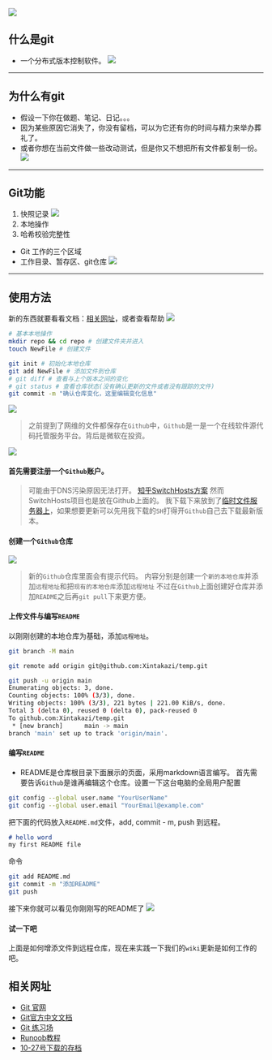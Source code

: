 ![](../File/img/git-图标.png)
## 什么是git
- 一个分布式版本控制软件。
![](../File/img/git-InstallGitMeme.png)

---

## 为什么有git
- 假设一下你在做题、笔记、日记。。。
- 因为某些原因它消失了，你没有留档，可以为它还有你的时间与精力来举办葬礼了。
- 或者你想在当前文件做一些改动测试，但是你又不想把所有文件都复制一份。
![](../File/img/git-MergeMeme.png)

--- 

## Git功能

1. 快照记录
![](../File/img/git-快照记录.png)
2. 本地操作
3. 哈希校验完整性

- Git 工作的三个区域
- 工作目录、暂存区、git仓库
![](../File/img/git-工作目录.png)
---
## 使用方法

新的东西就要看看文档：[相关网址](#相关网址)，或者查看帮助
![](../File/img/git-githelp.png)
```bash
# 基本本地操作
mkdir repo && cd repo # 创建文件夹并进入
touch NewFile # 创建文件

git init # 初始化本地仓库
git add NewFile # 添加文件到仓库
# git diff # 查看与上个版本之间的变化
# git status # 查看仓库状态(没有确认更新的文件或者没有跟踪的文件)
git commit -m "确认仓库变化，这里编辑变化信息"
```
![](../File/img/git-git本地仓库创建记录.png)

> 之前提到了网维的文件都保存在`Github`中，`Github`是一是一个在线软件源代码托管服务平台。背后是微软在投资。

![](../File/img/git-Github官网.png)
#### 首先需要注册一个`Github`账户。
> 可能由于DNS污染原因无法打开。
> [知乎SwitchHosts方案](https://zhuanlan.zhihu.com/p/629079933)
> 然而SwitchHosts项目也是放在Github上面的。
> 我下载下来放到了[临时文件服务器上](http://file.xintakazi.fun/C-IDE/)，如果想要更新可以先用我下载的`SH`打得开`Github`自己去下载最新版本。

#### 创建一个`Github`仓库
![](../File/img/git-创建远程仓库.png)

> 新的`Github`仓库里面会有提示代码。
> 内容分别是创建一个`新的本地仓库`并添加`远程地址`和把`现有的本地仓库`添加`远程地址`
> 不过在`Github`上面创建好仓库并添加`README`之后再`git pull`下来更方便。

#### 上传文件与编写`README`
以刚刚创建的本地仓库为基础，添加`远程地址`。
```bash
git branch -M main

git remote add origin git@github.com:Xintakazi/temp.git

git push -u origin main
Enumerating objects: 3, done.
Counting objects: 100% (3/3), done.
Writing objects: 100% (3/3), 221 bytes | 221.00 KiB/s, done.
Total 3 (delta 0), reused 0 (delta 0), pack-reused 0
To github.com:Xintakazi/temp.git
 * [new branch]      main -> main
branch 'main' set up to track 'origin/main'.
```
#### 编写`README`
- README是仓库根目录下面展示的页面，采用markdown语言编写。
首先需要告诉`Github`是谁再编辑这个仓库。设置一下这台电脑的全局用户配置
```bash
git config --global user.name "YourUserName"
git config --global user.email "YourEmail@example.com"
```
把下面的代码放入`README.md`文件，add, commit - m, push 到远程。
```markdown
# hello word
my first README file
```
命令
```bash
git add README.md
git commit -m "添加README"
git push
```
接下来你就可以看见你刚刚写的README了
![](../File/img/git-创建README.png)
#### 试一下吧
上面是如何增添文件到远程仓库，现在来实践一下我们的`wiki`更新是如何工作的吧。



## 相关网址
- [Git 官网](https://git-scm.com/)
- [Git官方中文文档](https://git-scm.com/book/zh/v2)
- [Git 练习场](https://learngitbranching.js.org/?locale=zh_CN)
- [Runoob教程](https://www.runoob.com/git/git-tutorial.html)
- [10-27号下载的存档](http://file.xintakazi.fun/C-IDE/)